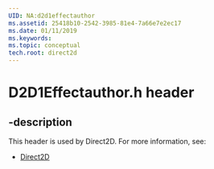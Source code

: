 ```yaml
---
UID: NA:d2d1effectauthor
ms.assetid: 25418b10-2542-3985-81e4-7a66e7e2ec17
ms.date: 01/11/2019
ms.keywords: 
ms.topic: conceptual
tech.root: direct2d
---
```


# D2D1Effectauthor.h header


## -description


This header is used by Direct2D. For more information, see:

- [Direct2D](../_direct2d/index.md)

